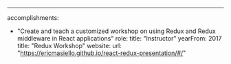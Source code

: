 ---
accomplishments: 
  - "Create and teach a customized workshop on using Redux and Redux middleware in React applications"
role: 
  title: "Instructor"
  yearFrom: 2017
title: "Redux Workshop"
website: 
  url: "https://ericmasiello.github.io/react-redux-presentation/#/"